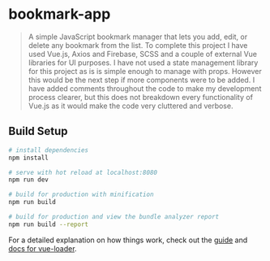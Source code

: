 # bookmark-app

> A simple JavaScript bookmark manager that lets you add, edit, or delete any bookmark from the list. To complete this project I have used Vue.js, Axios and Firebase, SCSS and a couple of external Vue libraries for UI purposes.
> I have not used a state management library for this project as is is simple enough to manage with props. However this would be the next step if more components were to be added.
> I have added comments throughout the code to make my development process clearer, but this does not breakdown every functionality of Vue.js as it would make the code very cluttered and verbose. 


## Build Setup

``` bash
# install dependencies
npm install

# serve with hot reload at localhost:8080
npm run dev

# build for production with minification
npm run build

# build for production and view the bundle analyzer report
npm run build --report
```

For a detailed explanation on how things work, check out the [guide](http://vuejs-templates.github.io/webpack/) and [docs for vue-loader](http://vuejs.github.io/vue-loader).

